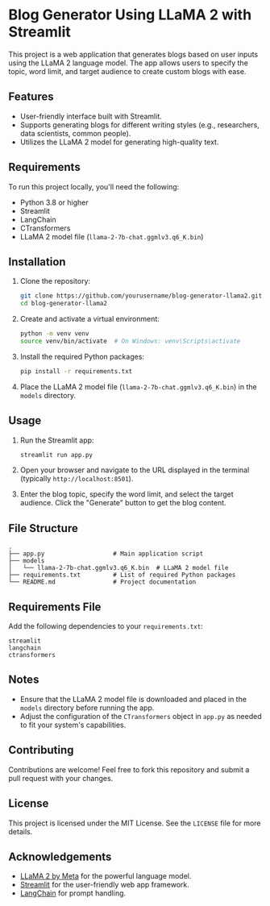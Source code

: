 # Blog Generator Using LLaMA 2 with Streamlit

This project is a web application that generates blogs based on user inputs using the LLaMA 2 language model. The app allows users to specify the topic, word limit, and target audience to create custom blogs with ease.

## Features
- User-friendly interface built with Streamlit.
- Supports generating blogs for different writing styles (e.g., researchers, data scientists, common people).
- Utilizes the LLaMA 2 model for generating high-quality text.

## Requirements

To run this project locally, you'll need the following:

- Python 3.8 or higher
- Streamlit
- LangChain
- CTransformers
- LLaMA 2 model file (`llama-2-7b-chat.ggmlv3.q6_K.bin`)

## Installation

1. Clone the repository:
   ```bash
   git clone https://github.com/yourusername/blog-generator-llama2.git
   cd blog-generator-llama2
   ```

2. Create and activate a virtual environment:
   ```bash
   python -m venv venv
   source venv/bin/activate  # On Windows: venv\Scripts\activate
   ```

3. Install the required Python packages:
   ```bash
   pip install -r requirements.txt
   ```

4. Place the LLaMA 2 model file (`llama-2-7b-chat.ggmlv3.q6_K.bin`) in the `models` directory.

## Usage

1. Run the Streamlit app:
   ```bash
   streamlit run app.py
   ```

2. Open your browser and navigate to the URL displayed in the terminal (typically `http://localhost:8501`).

3. Enter the blog topic, specify the word limit, and select the target audience. Click the "Generate" button to get the blog content.

## File Structure

```
.
├── app.py                   # Main application script
├── models
│   └── llama-2-7b-chat.ggmlv3.q6_K.bin  # LLaMA 2 model file
├── requirements.txt         # List of required Python packages
└── README.md                # Project documentation
```

## Requirements File

Add the following dependencies to your `requirements.txt`:

```
streamlit
langchain
ctransformers
```

## Notes

- Ensure that the LLaMA 2 model file is downloaded and placed in the `models` directory before running the app.
- Adjust the configuration of the `CTransformers` object in `app.py` as needed to fit your system's capabilities.

## Contributing

Contributions are welcome! Feel free to fork this repository and submit a pull request with your changes.

## License

This project is licensed under the MIT License. See the `LICENSE` file for more details.

## Acknowledgements

- [LLaMA 2 by Meta](https://ai.meta.com/llama/) for the powerful language model.
- [Streamlit](https://streamlit.io/) for the user-friendly web app framework.
- [LangChain](https://langchain.com/) for prompt handling.
